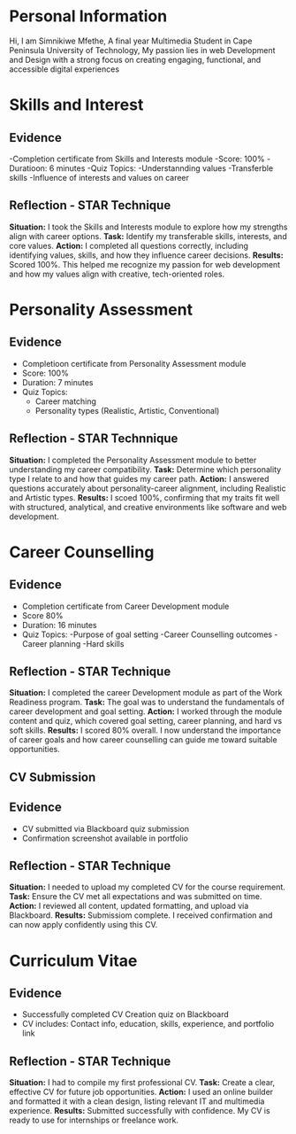 


# Personal Information
Hi, I am Simnikiwe Mfethe, A final year Multimedia Student in Cape Peninsula University of Technology, My passion lies in web Development and Design with a strong focus on creating engaging, functional, and accessible digital experiences

# Skills and Interest
## Evidence

-Completion certificate from Skills and Interests module
-Score: 100%
-Duratioon: 6 minutes
-Quiz Topics:
  -Understannding values
  -Transferble skills
  -Influence of interests and values on career

## Reflection - STAR Technique

**Situation:** I took the  Skills and Interests module to explore how my strengths align with career options.
**Task:** Identify my transferable skills, interests, and core values.
**Action:** I completed all questions correctly, including identifying values, skills, and how they influence career decisions.
**Results:** Scored 100%. This helped me recognize my passion for web  development and how my values align with creative, tech-oriented roles.

# Personality Assessment
## Evidence

- Completioon certificate from Personality Assessment module
- Score: 100%
- Duration: 7 minutes
- Quiz Topics:
   - Career matching
   - Personality types (Realistic, Artistic, Conventional)

## Reflection - STAR Technnique

**Situation:** I completed the Personality Assessment module to better understanding my career compatibility.
**Task:** Determine which personality type I relate to and how that guides my career path.
**Action:** I answered questions accurately about personality-career alignment, including Realistic and Artistic types.
**Results:** I scoed 100%, confirming that my traits fit well with structured, analytical, and creative environments like software and web development.

# Career Counselling

## Evidence

- Completion certificate from Career Development module
- Score 80%
- Duration: 16 minutes
- Quiz Topics:
   -Purpose of goal setting
   -Career Counselling outcomes
   -Career planning
   -Hard skills

## Reflection - STAR Technique

**Situation:** I completed the career Development module as part of the Work Readiness program.
**Task:** The goal was to understand the fundamentals of career development and goal setting.
**Action:** I worked through the module content and quiz, which covered goal setting, career planning, and hard vs soft skills.
**Results:** I scored 80% overall. I now understand the importance of career goals and how career counselling can guide me toward suitable opportunities.

## CV Submission
## Evidence

- CV submitted via Blackboard quiz submission
- Confirmation screenshot available in portfolio

## Reflection - STAR Technique

**Situation:** I needed to upload my completed CV for the course requirement.
**Task:** Ensure the CV met all expectations and was submitted on time.
**Action:** I reviewed all content, updated formatting, and upload via Blackboard.
**Results:** Submissiom complete. I received confirmation and can now apply confidently using this CV.

# Curriculum Vitae

## Evidence

- Successfully completed CV Creation quiz on Blackboard
- CV includes: Contact info, education, skills, experience, and portfolio link

## Reflection - STAR Technique

**Situation:** I had to compile my first professional CV.
**Task:** Create a clear, effective CV for future job opportunities.
**Action:** I used an online builder and formatted it with a clean design, listing relevant IT and multimedia experience.
**Results:** Submitted successfully with confidence. My CV is ready to use for internships or freelance work.















    

